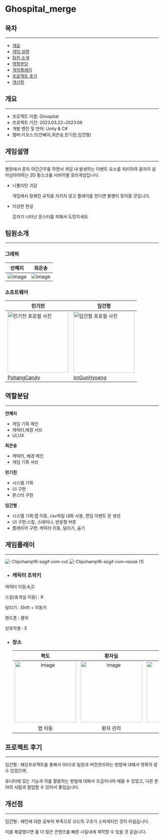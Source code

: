 
# Ghospital_merge

## 목차
---

* [개요](#개요)
* [ 게임 설명](#게임설명)
* [ 팀원 소개](#팀원소개)
* [ 역할분담](#역할분담)
* [ 게임플레이](#게임플레이)
* [ 프로젝트 후기](#프로젝트-후기)
* [ 개선점](#개선점)


## 개요
---
* 프로젝트 이름: Ghospital
* 프로젝트 기간: 2023.03.22~2023.06
* 개발 엔진 및 언어: Unity & C#
* 멤버:키오스크(안혜지,최은송,민기찬,임건형)

  
## 게임설명
---
병원에서 혼자 야간근무를 하면서 게임 내 발생하는 이벤트 요소를 처리하여
끝까지 살아남아야하는 2D 횡스크롤 서바이벌 호러게임입니다.
* 나폴리탄 괴담
  
  게임에서 정해진 규칙을 지키지 않고 플레이를 한다면 불행이 찾아올 것입니다.
* 이상한 현상
  
  갑자기 나타난 몬스터를 피해서 도망치세요
## 팀원소개
---
### **그래픽**
|안혜지|최은송|
|---|---|
|![image](https://github.com/ImGunHyoeng/Ghospital_merge/assets/102517991/c0c9aa6a-d7ef-420c-a1a1-0481e615af4a)|![image](https://github.com/ImGunHyoeng/Ghospital_merge/assets/102517991/7a6271c6-113b-4b6c-a844-060b2c7da4c3)|





### **소프트웨어**
| 민기찬 | 임건형|
|---|---|
| <img src="https://github.com/ImGunHyoeng/Ghospital_merge/assets/102517991/28d169c3-ca16-4cbd-9be5-24a4e34b3f7e" width="200px" height="200px" title="민기찬 프로필 사진"> | <img src="https://github.com/ImGunHyoeng/Ghospital_merge/assets/102517991/9a1de89e-0f91-4911-9411-a12f6ea463cd" width="200px" height="200px" title="임건형 프로필 사진"> |
| [PohangCandy](https://github.com/PohangCandy) | [ImGunHyoeng](https://github.com/ImGunHyoeng) |


## 역할분담
---
**안혜지**

* 게임 기획 메인
* 캐릭터,배경 서브
* UI,UX

**최은송**

* 캐릭터, 배경 메인
* 게임 기획 서브
  
**민기찬**

* 시스템 기획
* UI 구현
* 몬스터 구현

**임건형**

* 시스템 기획:맵 이동, csv파일 대화 사용, 랜덤 이벤트 문 생성
* UI 구현:스킬, 스테미나, 반응형 버튼
* 플레이어 구현: 캐릭터 이동, 달리기, 숨기
## 게임플레이
---
![-Clipchamp16-ezgif com-cut](https://github.com/ImGunHyoeng/Ghospital_merge/assets/102517991/655cf1a9-c6ce-4dfb-8701-745d633ff7b9)
![-Clipchamp16-ezgif com-resize (1)](https://github.com/ImGunHyoeng/Ghospital_merge/assets/102517991/306e39cc-ab26-487d-9686-2dd0be7a1220)

* ### 캐릭터 조작키
캐릭터 이동:A,D

스킬(휴게실 이동) : R

달리기 : Shift + 이동키

핸드폰 : 클릭

상호작용 : E


* ### 장소
  | 복도 | 환자실 | 휴게실 | 미지의 문 |
  |:---:|:---:|:---:|:---:|
  | <img  width="200px" height="200px" alt="image" src="https://github.com/ImGunHyoeng/Ghospital_merge/assets/102517991/34301569-c917-4e92-9463-1a92ba072c24"> | <img  width="200px" height="200px" alt="image" src="https://github.com/ImGunHyoeng/Ghospital_merge/assets/102517991/391ecc32-0a78-4af6-b933-33e599854476"> | <img  width="200px" height="200px" alt="image" src="https://github.com/ImGunHyoeng/Ghospital_merge/assets/102517991/7e54b1e5-7fe9-465a-9749-96ee01c32ac3"> | <img  width="200px" height="200px" alt="image" src="https://github.com/ImGunHyoeng/Ghospital_merge/assets/102517991/8a9dbc3c-e93f-46ff-a8dd-21cc0962b55f"> |
  | 맵 이동 | 환자 관리 | 체력 회복 | 들어가지 마시오 |





## 프로젝트 후기
---
임건형 : 해당프로젝트를 통해서 Git으로 팀원과 버전관리하는 방법에 대해서 명확히 알 수 있었으며,

유니티에 있는 기능과 이를 활용하는 방법에 대해서 조금이나마 배울 수 있었고, 다른 분야의 사람과 협업할 수 있어서 좋았습니다.

## 개선점
---
임건형 : 패턴에 대한 공부의 부족으로 코드의 구조가 스파게티인 것이 아쉽습니다. 

이를 해결했다면 좀 더 많은 콘텐츠를 빠른 시일내에 제작할 수 있을 것 같습니다.
